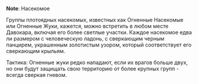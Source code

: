 **Note**: Насекомое

Группы плотоядных насекомых, известных как Огненные Насекомые или Огненные Жуки, кажется, можно встретить в любом месте Давокара, включая его более светлые участки. Каждое насекомое едва ли размером с человеческую ладонь, с сверкающим черным панцирем, украшенным золотистым узором, который соответствует его сверкающим крыльям.

Тактика: Огненные жуки редко нападают, если их врагов больше двух, но они будут защищать свою территорию от более крупных групп - всегда сверкая гневом.